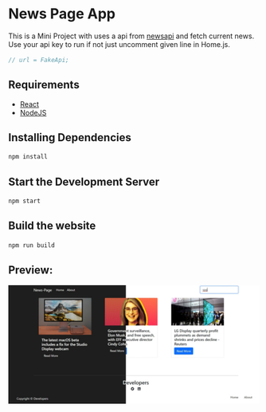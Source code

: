 # News Page App

This is a Mini Project with uses a api from [newsapi](https://newsapi.org/) and fetch current news.
Use your api key to run if not just uncomment given line in Home.js.

```javascript
// url = FakeApi;
```

## Requirements

- [React](https://reactjs.org/)
- [NodeJS](https://nodejs.org)

## Installing Dependencies

```bash
npm install
```

## Start the Development Server

```bash
npm start
```

## Build the website

```bash
npm run build
```
## Preview:

![Dark and Light Mode](./public/images/light-dark.jpg)
